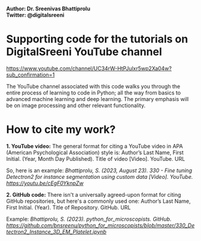<b> Author: Dr. Sreenivas Bhattiprolu </b><br>
  <b>Twitter: @digitalsreeni </b>

# Supporting code for the tutorials on DigitalSreeni YouTube channel
https://www.youtube.com/channel/UC34rW-HtPJulxr5wp2Xa04w?sub_confirmation=1

The YouTube channel associated with this code walks you through the entire process of learning to code in Python; all the way from basics to advanced machine learning and deep learning. The primary emphasis will be on image processing and other relevant functionality. 

<h1>How to cite my work?</h1>
<p>
  
**1. YouTube video:**
The general format for citing a YouTube video in APA (American Psychological Association) style is:
Author’s Last Name, First Initial. (Year, Month Day Published). Title of video [Video]. YouTube. URL

So, here is an example:
_Bhattiprolu, S. (2023, August 23). 330 - Fine tuning Detectron2 for instance segmentation using custom data [Video]. YouTube. https://youtu.be/cEgF0YknpZw_
</p>

<p>
  
**2. GitHub code:**
There isn't a universally agreed-upon format for citing GitHub repositories, but here's a commonly used one:
Author’s Last Name, First Initial. (Year). Title of Repository. GitHub. URL

Example:
_Bhattiprolu, S. (2023). python_for_microscopists. GitHub. https://github.com/bnsreenu/python_for_microscopists/blob/master/330_Detectron2_Instance_3D_EM_Platelet.ipynb_
</p>

